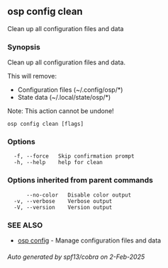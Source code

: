 ## osp config clean

Clean up all configuration files and data

### Synopsis

Clean up all configuration files and data.

This will remove:
- Configuration files (~/.config/osp/*)
- State data (~/.local/state/osp/*)

Note: This action cannot be undone!

```
osp config clean [flags]
```

### Options

```
  -f, --force   Skip confirmation prompt
  -h, --help    help for clean
```

### Options inherited from parent commands

```
      --no-color   Disable color output
  -v, --verbose    Verbose output
  -V, --version    Version output
```

### SEE ALSO

* [osp config](osp_config.md)	 - Manage configuration files and data

###### Auto generated by spf13/cobra on 2-Feb-2025
